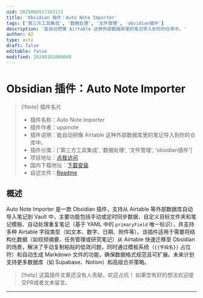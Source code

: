 ```yaml
---
uid: 2025060517163113
title: 'Obsidian 插件：Auto Note Importer'
tags: ['第三方工具集成', '数据处理', '文件管理', 'obsidian插件']
description: '能自动把像 Airtable 这种外部数据库里的笔记导入到你的仓库中。'
author: AI
type: auto
draft: false
editable: false
modified: 20240101000000
---
```


# Obsidian 插件：Auto Note Importer

> [!Note] 插件名片
> - 插件名称：Auto Note Importer
> - 插件作者：uppinote
> - 插件说明：能自动把像 Airtable 这种外部数据库里的笔记导入到你的仓库中。
> - 插件分类：['第三方工具集成', '数据处理', '文件管理', 'obsidian插件']
> - 项目地址：[点我访问](https://github.com/uppinote20/obsidian-auto-note-importer)
> - 国内下载地址：[下载安装](https://pkmer.cn/products/plugin/pluginMarket/?auto-note-importer)
> - 自述文件：[Readme](https://ghproxy.net/https://raw.githubusercontent.com/uppinote20/obsidian-auto-note-importer/master/README.md)



## 概述

Auto Note Importer 是一款 Obsidian 插件，支持从 Airtable 等外部数据库自动导入笔记到 Vault 中，主要功能包括手动或定时同步数据、自定义目标文件夹和笔记模板、自动处理重复笔记（基于 YAML 中的 `primaryField` 唯一标识），并支持多种 Airtable 字段类型（如文本、数字、日期、附件等）。该插件适用于需要将结构化数据（如视频摘要、任务管理或研究笔记）从 Airtable 快速迁移至 Obsidian 的场景，解决了手动复制粘贴的低效问题，同时通过模板系统（`{{字段名}}` 占位符）和自动生成 Markdown 文件的功能，确保数据格式规范且可扩展。未来计划支持更多数据库（如 Supabase、Notion）和高级合并策略。


> [!help] 
> 这篇插件文章还没有人贡献，欢迎占坑！
> 如果您有好的想法欢迎提交PR或者文末留言。
> 

---



